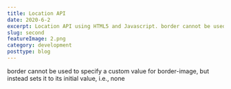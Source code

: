 ```yaml
---
title: Location API
date: 2020-6-2
excerpt: Location API using HTML5 and Javascript. border cannot be used to specify.
slug: second
featureImage: 2.png
category: development
posttype: blog
---
```


border cannot be used to specify a custom value for border-image, but instead sets it to its initial value, i.e., none
